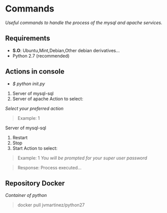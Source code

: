 # Commands
*Useful commands to handle the process of the mysql and apache services.*
## Requirements
  + **S.O**: Ubuntu,Mint,Debian,Other debian derivatives...
 + Python 2.7 (recommended)
 ## Actions in console
 + *$ python init.py*
 
1) Server of mysql-sql
2) Server of apache
Action to select:

*Select your preferred action*
> Example: 1

Server of mysql-sql

1) Restart 
2) Stop 
3) Start 
Action to select:

> Example: 1
 *You will be prompted for your super user password*

> Response:
Process executed...

##  Repository Docker
*Container of python*

> docker pull jvmartinez/python27
